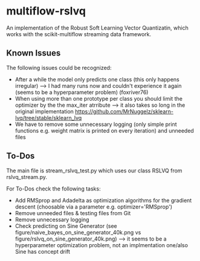# multiflow-rslvq
An implementation of the Robust Soft Learning Vector Quantizatin, which works with the scikit-multiflow streaming data framework.

## Known Issues
The following issues could be recognized:

   - After a while the model only predicts one class (this only happens irregular) --> I had many runs now and couldn't experience it again (seems to be a hyperparameter problem) (foxriver76)
   - When using more than one prototype per class you should limit the optimizer by the the max_iter atrribute --> it also takes so long in the original implementation https://github.com/MrNuggelz/sklearn-lvq/tree/stable/sklearn_lvq
   - We have to remove some unnecessary logging (only simple print functions e.g. weight matrix is printed on every iteration) and unneeded files

## To-Dos
The main file is stream_rslvq_test.py which uses our class RSLVQ from rslvq_stream.py.

For To-Dos check the following tasks:
   
   - Add RMSprop and Adadelta as optimization algorithms for the gradient descent (choosable via a parameter e.g. optimizer='RMSprop') 
   - Remove unneeded files & testing files from Git
   - Remove unnecessary logging
   - Check predicting on Sine Generator (see figure/naive_bayes_on_sine_generator_40k.png vs figure/rslvq_on_sine_generator_40k.png)
      --> it seems to be a hyperparameter optimization problem, not an implmentation one/also Sine has concept drift

